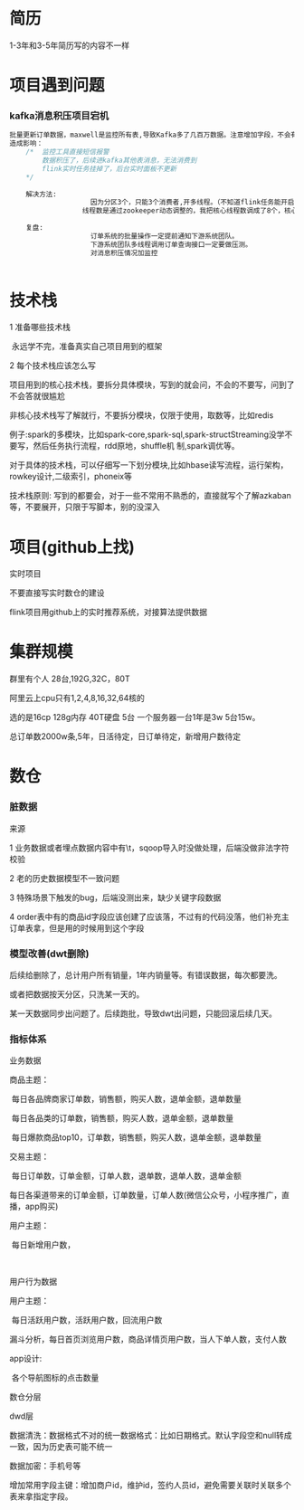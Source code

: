 # 简历

1-3年和3-5年简历写的内容不一样



# 项目遇到问题

### kafka消息积压项目宕机

```sql
批量更新订单数据，maxwell是监控所有表,导致Kafka多了几百万数据。注意增加字段，不会有upsert的kafka信息
造成影响：
	/* 	监控工具直接短信报警
	   	数据积压了，后续进kafka其他表消息，无法消费到
	   	flink实时任务挂掉了，后台实时面板不更新
	*/
	
	解决方法:
					因为分区3个，只能3个消费者,开多线程。（不知道flink任务能开启多线程吗）
				  线程数是通过zookeeper动态调整的，我把核心线程数调成了8个，核心线程数改成了10个
				  
	复盘:		
					订单系统的批量操作一定提前通知下游系统团队。
					下游系统团队多线程调用订单查询接口一定要做压测。
					对消息积压情况加监控
	
```









# 技术栈

1 准备哪些技术栈

​	 永远学不完，准备真实自己项目用到的框架

2  每个技术栈应该怎么写

​	项目用到的核心技术栈，要拆分具体模块，写到的就会问，不会的不要写，问到了不会答就很尴尬

​    非核心技术栈写了解就行，不要拆分模块，仅限于使用，取数等，比如redis

   例子:spark的多模块，比如spark-core,spark-sql,spark-structStreaming没学不要写，然后任务执行流程，rdd原地，shuffle机			   			制,spark调优等。



对于具体的技术栈，可以仔细写一下划分模块,比如hbase读写流程，运行架构，rowkey设计,二级索引，phoneix等

技术栈原则:   写到的都要会，对于一些不常用不熟悉的，直接就写个了解azkaban等，不要展开，只限于写脚本，别的没深入



# 项目(github上找)

实时项目

不要直接写实时数仓的建设

flink项目用github上的实时推荐系统，对接算法提供数据



# 集群规模

群里有个人 28台,192G,32C，80T

阿里云上cpu只有1,2,4,8,16,32,64核的

选的是16cp 128g内存  40T硬盘   5台  一个服务器一台1年是3w 5台15w。



总订单数2000w条,5年，日活待定，日订单待定，新增用户数待定



# 数仓

### 脏数据

来源  

1 业务数据或者埋点数据内容中有\t，sqoop导入时没做处理，后端没做非法字符校验

2  老的历史数据模型不一致问题

3 特殊场景下触发的bug，后端没测出来，缺少关键字段数据

4 order表中有的商品id字段应该创建了应该落，不过有的代码没落，他们补充主 订单表拿，但是用的时候用到这个字段

###  模型改善(dwt删除)

后续给删除了，总计用户所有销量，1年内销量等。有错误数据，每次都要洗。

或者把数据按天分区，只洗某一天的。

某一天数据同步出问题了。后续跑批，导致dwt出问题，只能回滚后续几天。		 

### 指标体系

业务数据

商品主题：

​	每日各品牌商家订单数，销售额，购买人数，退单金额，退单数量

​	每日各品类的订单数，销售额，购买人数，退单金额，退单数量

​	每日爆款商品top10，订单数，销售额，购买人数，退单金额，退单数量



交易主题：

​	每日订单数，订单金额，订单人数，退单数，退单人数，退单金额

​	每日各渠道带来的订单金额，订单数量，订单人数(微信公众号，小程序推广，直播，app购买)



用户主题：

​	每日新增用户数，

​	

用户行为数据

用户主题：

​	每日活跃用户数，活跃用户数，回流用户数

​	漏斗分析，每日首页浏览用户数，商品详情页用户数，当人下单人数，支付人数



app设计:

​	各个导航图标的点击数量







数仓分层



dwd层

数据清洗：数据格式不对的统一数据格式：比如日期格式。默认字段空和null转成一致，因为历史表可能不统一

数据加密：手机号等

增加常用字段主键：增加商户id，维护id，签约人员id，避免需要关联时关联多个表来拿指定字段。